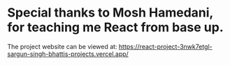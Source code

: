# Special thanks to Mosh Hamedani, for teaching me React from base up.

The project website can be viewed at: https://react-project-3nwk7etgl-sargun-singh-bhattis-projects.vercel.app/

